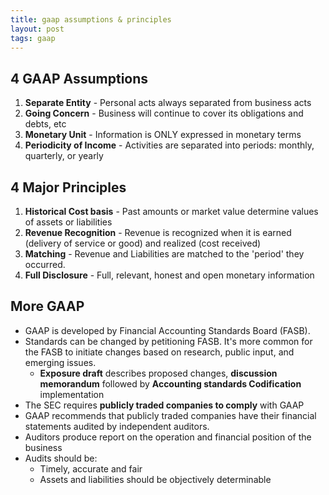 ```yaml
---
title: gaap assumptions & principles  
layout: post  
tags: gaap  
---
```


## 4 GAAP Assumptions   

1. **Separate Entity** - Personal acts always separated from business acts   
2. **Going Concern** - Business will continue to cover its obligations and debts, etc  
3. **Monetary Unit** - Information is ONLY expressed in monetary terms  
4. **Periodicity of Income** - Activities are separated into periods: monthly, quarterly, or yearly

## 4 Major Principles  

1. **Historical Cost basis** - Past amounts or market value determine values of assets or liabilities   
2. **Revenue Recognition** - Revenue is recognized when it is earned (delivery of service or good) and realized (cost received)   
3. **Matching** - Revenue and Liabilities are matched to the 'period' they occurred.   
4. **Full Disclosure** - Full, relevant, honest and open monetary information  

## More GAAP

- GAAP is developed by Financial Accounting Standards Board (FASB).  
- Standards can be changed by petitioning FASB. It's more common for the FASB to initiate changes based on research, public input, and emerging issues.  
  - **Exposure draft** describes proposed changes, **discussion memorandum** followed by **Accounting standards Codification** implementation  
- The SEC requires **publicly traded companies to comply** with GAAP  
- GAAP recommends that publicly traded companies have their financial statements audited by independent auditors.   
- Auditors produce report on the operation and financial position of the business   
- Audits should be:  
  - Timely, accurate and fair   
  - Assets and liabilities should be objectively determinable  

